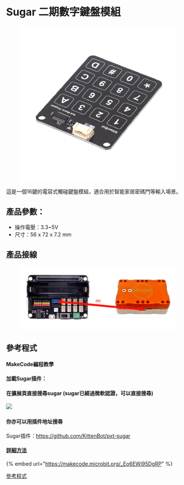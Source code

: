 # Sugar 二期數字鍵盤模組

<figure><img src="../../.gitbook/assets/image (1).png" alt=""><figcaption></figcaption></figure>

這是一個16鍵的電容式觸碰鍵盤模組，適合用於智能家居密碼門等輸入場景。

## 產品參數：

* 操作電壓：3.3\~5V
* 尺寸：56 x 72 x 7.2 mm

## 產品接線

<figure><img src="../../.gitbook/assets/image (64).png" alt=""><figcaption></figcaption></figure>

## 參考程式

#### MakeCode編程教學

#### 加載Sugar插件：

#### 在擴展頁直接搜尋sugar (sugar已經過微軟認證，可以直接搜尋)

![](https://kittenbothk.readthedocs.io/en/latest/\_images/sugar\_search.gif)

#### 你亦可以用插件地址搜尋

Sugar插件：https://github.com/KittenBot/pxt-sugar

#### [詳細方法](../../programmingplatforms/makecode/kittenbotandmakecode.md)

{% embed url="https://makecode.microbit.org/_Eo6EWi95DgRP" %}

[參考程式](https://makecode.microbit.org/\_AE3Hc2VWP30J)

